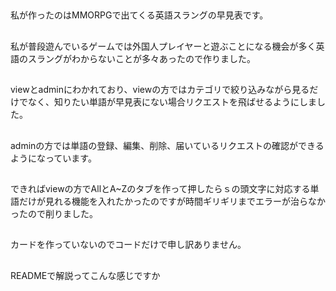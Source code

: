 ##
私が作ったのはMMORPGで出てくる英語スラングの早見表です。
##
私が普段遊んでいるゲームでは外国人プレイヤーと遊ぶことになる機会が多く英語のスラングがわからないことが多々あったので作りました。
##
viewとadminにわかれており、viewの方ではカテゴリで絞り込みながら見るだけでなく、知りたい単語が早見表にない場合リクエストを飛ばせるようにしました。
##
adminの方では単語の登録、編集、削除、届いているリクエストの確認ができるようになっています。
##
できればviewの方でAllとA~Zのタブを作って押したらｓの頭文字に対応する単語だけが見れる機能を入れたかったのですが時間ギリギリまでエラーが治らなかったので削りました。
##
カードを作っていないのでコードだけで申し訳ありません。
##
READMEで解説ってこんな感じですか
